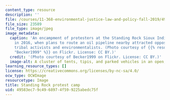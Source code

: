 ```yaml
---
content_type: resource
description: ''
file: /courses/11-368-environmental-justice-law-and-policy-fall-2019/49583ec79c4968974f599225abedc75f_11-368f19.jpg
file_size: 23589
file_type: image/jpeg
image_metadata:
  caption: 'An encampment of protesters at the Standing Rock Sioux Indian Reservation
    in 2016, when plans to route an oil pipeline nearby attracted opposition from
    tribal activists and environmentalists. (Photo courtesy of {{% resource_link "b15f0671-e542-47a5-b7f1-d9bfd1a159d8"
    "Becker1999" %}} on Flickr. License: CC BY.)'
  credit: '(Photo courtesy of Becker1999 on Flickr. License: CC BY.)'
  image-alt: A cluster of tents, tipis, and parked vehicles in an open, treeless landscape.
learning_resource_types: []
license: https://creativecommons.org/licenses/by-nc-sa/4.0/
ocw_type: OCWImage
resourcetype: Image
title: Standing Rock protest camp
uid: 49583ec7-9c49-6897-4f59-9225abedc75f
---
```

